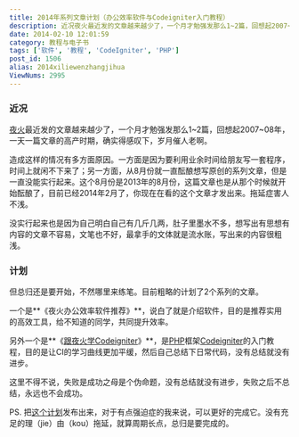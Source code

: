```yaml
---
title: 2014年系列文章计划（办公效率软件与Codeigniter入门教程）
description: 近况夜火最近发的文章越来越少了，一个月才勉强发那么1~2篇，回想起2007~08年，一天一篇文章的高产时期，确实得感叹下，岁月催人老啊。造成这样的情况有多方面原因。一方面是因为要利用业余时间给朋友写一套程序，时间上就闲不下来了；另一方面，从8月份就一直酝酿想写原创的系列文章，但是一直没能实行起来。这个8月份是2013年的8月份，这篇文章也是从那个时候就开始酝酿了，目前已经2014年2月了，你现
date: 2014-02-10 12:01:59
category: 教程与电子书
tags: ['软件', '教程', 'CodeIgniter', 'PHP']
post_id: 1506
alias: 2014xiliewenzhangjihua
ViewNums: 2995
---
```

### 近况

[夜火](http://www.15897.com/)最近发的文章越来越少了，一个月才勉强发那么1~2篇，回想起2007~08年，一天一篇文章的高产时期，确实得感叹下，岁月催人老啊。

造成这样的情况有多方面原因。一方面是因为要利用业余时间给朋友写一套程序，时间上就闲不下来了；另一方面，从8月份就一直酝酿想写原创的系列文章，但是一直没能实行起来。这个8月份是2013年的8月份，这篇文章也是从那个时候就开始酝酿了，目前已经2014年2月了，你现在在看的这个文章才发出来。拖延症害人不浅。

没实行起来也是因为自己明白自己有几斤几两，肚子里墨水不多，想写出有思想有内容的文章不容易，文笔也不好，最拿手的文体就是流水账，写出来的内容很粗浅。

### 计划

但总归还是要开始，不然哪里来练笔。目前粗略的计划了2个系列的文章。

一个是**《夜火办公效率软件推荐》**，说白了就是介绍软件，目的是推荐实用的高效工具，给不知道的同学，共同提升效率。

另外一个是**《[跟夜火学Codeigniter](/blog/yehuo-ci-xu-mulu)》**，是[PHP](/tags/PHP)框架[Codeigniter](/tags/CodeIgniter)的入门教程，目的是让CI的学习曲线更加平缓，然后自己总结下日常代码，没有总结就没有进步。

这里不得不说，失败是成功之母是个伪命题，没有总结就没有进步，失败之后不总结，永远也不会成功。

PS. 把[这个计划](/blog/2014xiliewenzhangjihua)发布出来，对于有点强迫症的我来说，可以更好的完成它。没有充足的理（jie）由（kou）拖延，就算周期长点，总归是要完成的。

